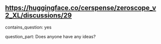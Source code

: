 ## https://huggingface.co/cerspense/zeroscope_v2_XL/discussions/29

contains_question: yes

question_part: Does anyone have any ideas?